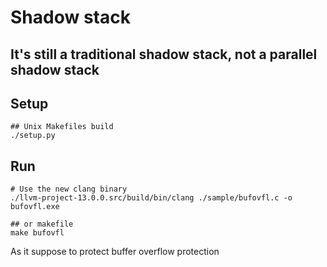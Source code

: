 # Shadow stack
## It's still a traditional shadow stack, not a parallel shadow stack

## Setup
```
## Unix Makefiles build
./setup.py
```

## Run 
```
# Use the new clang binary
./llvm-project-13.0.0.src/build/bin/clang ./sample/bufovfl.c -o bufovfl.exe

## or makefile
make bufovfl
```
As it suppose to protect buffer overflow protection
